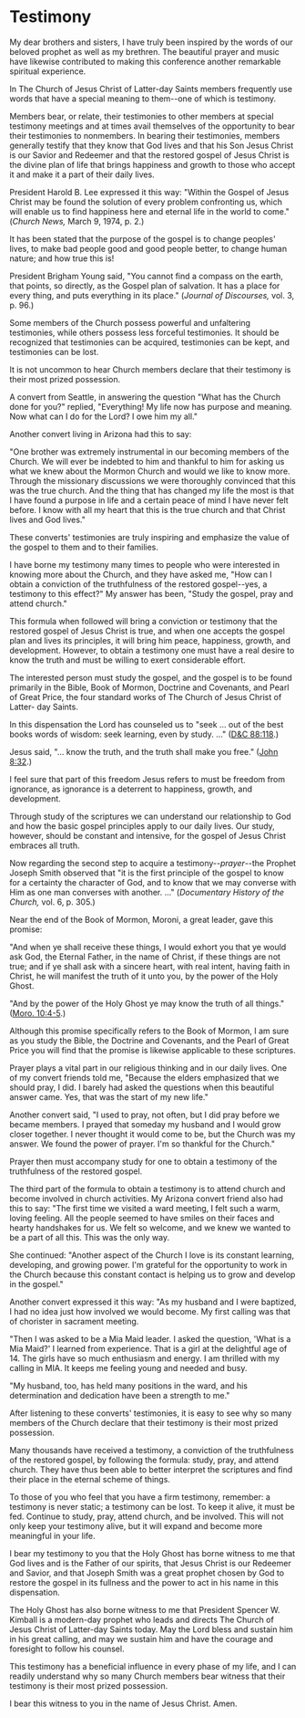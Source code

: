# Testimony

My dear brothers and sisters, I have truly been inspired by the words of our
beloved prophet as well as my brethren. The beautiful prayer and music have
likewise contributed to making this conference another remarkable spiritual
experience.

In The Church of Jesus Christ of Latter-day Saints members frequently use
words that have a special meaning to them--one of which is testimony.

Members bear, or relate, their testimonies to other members at special
testimony meetings and at times avail themselves of the opportunity to bear
their testimonies to nonmembers. In bearing their testimonies, members
generally testify that they know that God lives and that his Son Jesus Christ
is our Savior and Redeemer and that the restored gospel of Jesus Christ is the
divine plan of life that brings happiness and growth to those who accept it
and make it a part of their daily lives.

President Harold B. Lee expressed it this way: "Within the Gospel of Jesus
Christ may be found the solution of every problem confronting us, which will
enable us to find happiness here and eternal life in the world to come."
(_Church News,_ March 9, 1974, p. 2.)

It has been stated that the purpose of the gospel is to change peoples' lives,
to make bad people good and good people better, to change human nature; and
how true this is!

President Brigham Young said, "You cannot find a compass on the earth, that
points, so directly, as the Gospel plan of salvation. It has a place for every
thing, and puts everything in its place." (_Journal of Discourses,_ vol. 3, p.
96.)

Some members of the Church possess powerful and unfaltering testimonies, while
others possess less forceful testimonies. It should be recognized that
testimonies can be acquired, testimonies can be kept, and testimonies can be
lost.

It is not uncommon to hear Church members declare that their testimony is
their most prized possession.

A convert from Seattle, in answering the question "What has the Church done
for you?" replied, "Everything! My life now has purpose and meaning. Now what
can I do for the Lord? I owe him my all."

Another convert living in Arizona had this to say:

"One brother was extremely instrumental in our becoming members of the Church.
We will ever be indebted to him and thankful to him for asking us what we knew
about the Mormon Church and would we like to know more. Through the missionary
discussions we were thoroughly convinced that this was the true church. And
the thing that has changed my life the most is that I have found a purpose in
life and a certain peace of mind I have never felt before. I know with all my
heart that this is the true church and that Christ lives and God lives."

These converts' testimonies are truly inspiring and emphasize the value of the
gospel to them and to their families.

I have borne my testimony many times to people who were interested in knowing
more about the Church, and they have asked me, "How can I obtain a conviction
of the truthfulness of the restored gospel--yes, a testimony to this effect?"
My answer has been, "Study the gospel, pray and attend church."

This formula when followed will bring a conviction or testimony that the
restored gospel of Jesus Christ is true, and when one accepts the gospel plan
and lives its principles, it will bring him peace, happiness, growth, and
development. However, to obtain a testimony one must have a real desire to
know the truth and must be willing to exert considerable effort.

The interested person must study the gospel, and the gospel is to be found
primarily in the Bible, Book of Mormon, Doctrine and Covenants, and Pearl of
Great Price, the four standard works of The Church of Jesus Christ of Latter-
day Saints.

In this dispensation the Lord has counseled us to "seek ... out of the best
books words of wisdom: seek learning, even by study. ..." ([D&amp;C
88:118](https://www.lds.org/scriptures/dc-testament/dc/88.118?lang=eng#117).)

Jesus said, "... know the truth, and the truth shall make you free." ([John
8:32](https://www.lds.org/scriptures/nt/john/8.32?lang=eng#31).)

I feel sure that part of this freedom Jesus refers to must be freedom from
ignorance, as ignorance is a deterrent to happiness, growth, and development.

Through study of the scriptures we can understand our relationship to God and
how the basic gospel principles apply to our daily lives. Our study, however,
should be constant and intensive, for the gospel of Jesus Christ embraces all
truth.

Now regarding the second step to acquire a testimony--_prayer_--the Prophet
Joseph Smith observed that "it is the first principle of the gospel to know
for a certainty the character of God, and to know that we may converse with
Him as one man converses with another. ..." (_Documentary History of the
Church,_ vol. 6, p. 305.)

Near the end of the Book of Mormon, Moroni, a great leader, gave this promise:

"And when ye shall receive these things, I would exhort you that ye would ask
God, the Eternal Father, in the name of Christ, if these things are not true;
and if ye shall ask with a sincere heart, with real intent, having faith in
Christ, he will manifest the truth of it unto you, by the power of the Holy
Ghost.

"And by the power of the Holy Ghost ye may know the truth of all things."
([Moro. 10:4-5](https://www.lds.org/scriptures/bofm/moro/10.4-5?lang=eng#3).)

Although this promise specifically refers to the Book of Mormon, I am sure as
you study the Bible, the Doctrine and Covenants, and the Pearl of Great Price
you will find that the promise is likewise applicable to these scriptures.

Prayer plays a vital part in our religious thinking and in our daily lives.
One of my convert friends told me, "Because the elders emphasized that we
should pray, I did. I barely had asked the questions when this beautiful
answer came. Yes, that was the start of my new life."

Another convert said, "I used to pray, not often, but I did pray before we
became members. I prayed that someday my husband and I would grow closer
together. I never thought it would come to be, but the Church was my answer.
We found the power of prayer. I'm so thankful for the Church."

Prayer then must accompany study for one to obtain a testimony of the
truthfulness of the restored gospel.

The third part of the formula to obtain a testimony is to attend church and
become involved in church activities. My Arizona convert friend also had this
to say: "The first time we visited a ward meeting, I felt such a warm, loving
feeling. All the people seemed to have smiles on their faces and hearty
handshakes for us. We felt so welcome, and we knew we wanted to be a part of
all this. This was the only way.

She continued: "Another aspect of the Church I love is its constant learning,
developing, and growing power. I'm grateful for the opportunity to work in the
Church because this constant contact is helping us to grow and develop in the
gospel."

Another convert expressed it this way: "As my husband and I were baptized, I
had no idea just how involved we would become. My first calling was that of
chorister in sacrament meeting.

"Then I was asked to be a Mia Maid leader. I asked the question, 'What is a
Mia Maid?' I learned from experience. That is a girl at the delightful age of
14. The girls have so much enthusiasm and energy. I am thrilled with my
calling in MIA. It keeps me feeling young and needed and busy.

"My husband, too, has held many positions in the ward, and his determination
and dedication have been a strength to me."

After listening to these converts' testimonies, it is easy to see why so many
members of the Church declare that their testimony is their most prized
possession.

Many thousands have received a testimony, a conviction of the truthfulness of
the restored gospel, by following the formula: study, pray, and attend church.
They have thus been able to better interpret the scriptures and find their
place in the eternal scheme of things.

To those of you who feel that you have a firm testimony, remember: a testimony
is never static; a testimony can be lost. To keep it alive, it must be fed.
Continue to study, pray, attend church, and be involved. This will not only
keep your testimony alive, but it will expand and become more meaningful in
your life.

I bear my testimony to you that the Holy Ghost has borne witness to me that
God lives and is the Father of our spirits, that Jesus Christ is our Redeemer
and Savior, and that Joseph Smith was a great prophet chosen by God to restore
the gospel in its fullness and the power to act in his name in this
dispensation.

The Holy Ghost has also borne witness to me that President Spencer W. Kimball
is a modern-day prophet who leads and directs The Church of Jesus Christ of
Latter-day Saints today. May the Lord bless and sustain him in his great
calling, and may we sustain him and have the courage and foresight to follow
his counsel.

This testimony has a beneficial influence in every phase of my life, and I can
readily understand why so many Church members bear witness that their
testimony is their most prized possession.

I bear this witness to you in the name of Jesus Christ. Amen.

